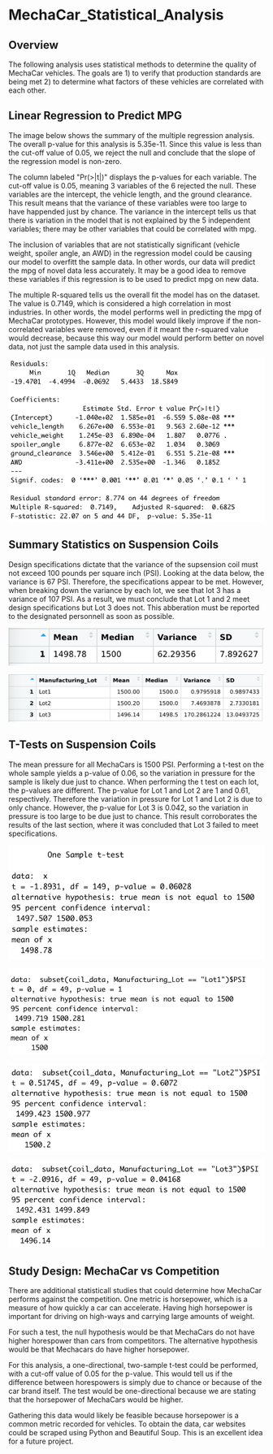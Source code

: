 # MechaCar_Statistical_Analysis

## Overview

The following analysis uses statistical methods to determine the quality of MechaCar vehicles. The goals are 1) to verify that production standards are being met 2) to determine what factors of these vehicles are correlated with each other. 

## Linear Regression to Predict MPG

The image below shows the summary of the multiple regression analysis. The overall p-value for this analysis is 5.35e-11. Since this value is less than the cut-off value of 0.05, we reject the null and conclude that the slope of the regression model is non-zero.

The column labeled "Pr(>|t|)" displays the p-values for each variable. The cut-off value is 0.05, meaning 3 variables of the 6 rejected the null. These variables are the intercept, the vehicle length, and the ground clearance. This result means that the variance of these variables were too large to have happended just by chance. The variance in the intercept tells us that there is variation in the model that is not explained by the 5 independent variables; there may be other variables that could be correlated with mpg.

The inclusion of variables that are not statistically significant (vehicle weight, spoiler angle, an AWD) in the regression model could be causing our model to overfitt the sample data. In other words, our data will predict the mpg of novel data less accurately. It may be a good idea to remove these variables if this regression is to be used to predict mpg on new data.

The multiple R-squared tells us the overall fit the model has on the dataset. The value is 0.7149, which is considered a high correlation in most industries. In other words, the model performs well in predicting the mpg of MechaCar prototypes. However, this model would likely improve if the non-correlated variables were removed, even if it meant the r-squared value would decrease, because this way our model would perform better on novel data, not just the sample data used in this analysis. 

![regression](images/linear_regression_analysis.png)

## Summary Statistics on Suspension Coils

Design specifications dictate that the variance of the supsension coil must not exceed 100 pounds per square inch (PSI). Looking at the data below, the variance is 67 PSI. Therefore, the specifications appear to be met. However, when breaking down the variance by each lot, we see that lot 3 has a variance of 107 PSI. As a result, we must conclude that Lot 1 and 2 meet design specifications but Lot 3 does not. This abberation must be reported to the designated personnell as soon as possible. 

![overall_summary](images/overall_summary.png)

![lot_summary](images/lot_summary.png)

## T-Tests on Suspension Coils

The mean pressure for all MechaCars is 1500 PSI. Performing a t-test on the whole sample yields a p-value of 0.06, so the variation in pressure for the sample is likely due just to chance. When performing the t test on each lot, the p-values are different. The p-value for Lot 1 and Lot 2 are 1 and 0.61, respectively. Therefore the variation in pressure for Lot 1 and Lot 2 is due to only chance. However, the p-value for Lot 3 is 0.042, so the variation in pressure is too large to be due just to chance. This result corroborates the results of the last section, where it was concluded that Lot 3 failed to meet specifications.

![allLots](images/t_test_overall.png)

![lot1](images/t_test_Lot1.png)

![lot2](images/t_test_Lot2.png)

![lot3](images/t_test_Lot3.png)

## Study Design: MechaCar vs Competition

There are additional statisticall studies that could determine how MechaCar performs against the competition. One metric is horsepower, which is a measure of how quickly a car can accelerate. Having high horsepower is important for driving on high-ways and carrying large amounts of weight.

For such a test, the null hypothesis would be that MechaCars do not have higher horespower than cars from competitors. The alternative hypothesis would be that Mechacars do have higher horsepower. 

For this analysis, a one-directional, two-sample t-test could be performed, with a cut-off value of 0.05 for the p-value. This would tell us if the difference between horespowers is simply due to chance or because of the car brand itself. The test would be one-directional because we are stating that the horsepower of MechaCars would be higher. 

Gathering this data would likely be feasible because horsepower is a common metric recorded for vehicles. To obtain the data, car websites could be scraped using Python and Beautiful Soup. This is an excellent idea for a future project. 
